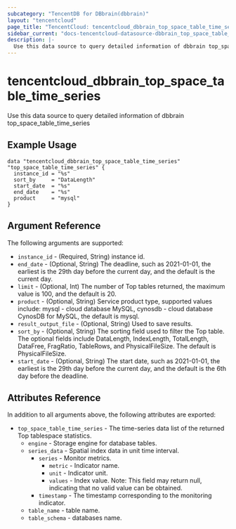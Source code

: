 ```yaml
---
subcategory: "TencentDB for DBbrain(dbbrain)"
layout: "tencentcloud"
page_title: "TencentCloud: tencentcloud_dbbrain_top_space_table_time_series"
sidebar_current: "docs-tencentcloud-datasource-dbbrain_top_space_table_time_series"
description: |-
  Use this data source to query detailed information of dbbrain top_space_table_time_series
---
```


# tencentcloud_dbbrain_top_space_table_time_series

Use this data source to query detailed information of dbbrain top_space_table_time_series

## Example Usage

```hcl
data "tencentcloud_dbbrain_top_space_table_time_series" "top_space_table_time_series" {
  instance_id = "%s"
  sort_by     = "DataLength"
  start_date  = "%s"
  end_date    = "%s"
  product     = "mysql"
}
```

## Argument Reference

The following arguments are supported:

* `instance_id` - (Required, String) instance id.
* `end_date` - (Optional, String) The deadline, such as 2021-01-01, the earliest is the 29th day before the current day, and the default is the current day.
* `limit` - (Optional, Int) The number of Top tables returned, the maximum value is 100, and the default is 20.
* `product` - (Optional, String) Service product type, supported values include: mysql - cloud database MySQL, cynosdb - cloud database CynosDB for MySQL, the default is mysql.
* `result_output_file` - (Optional, String) Used to save results.
* `sort_by` - (Optional, String) The sorting field used to filter the Top table. The optional fields include DataLength, IndexLength, TotalLength, DataFree, FragRatio, TableRows, and PhysicalFileSize. The default is PhysicalFileSize.
* `start_date` - (Optional, String) The start date, such as 2021-01-01, the earliest is the 29th day before the current day, and the default is the 6th day before the deadline.

## Attributes Reference

In addition to all arguments above, the following attributes are exported:

* `top_space_table_time_series` - The time-series data list of the returned Top tablespace statistics.
  * `engine` - Storage engine for database tables.
  * `series_data` - Spatial index data in unit time interval.
    * `series` - Monitor metrics.
      * `metric` - Indicator name.
      * `unit` - Indicator unit.
      * `values` - Index value. Note: This field may return null, indicating that no valid value can be obtained.
    * `timestamp` - The timestamp corresponding to the monitoring indicator.
  * `table_name` - table name.
  * `table_schema` - databases name.



